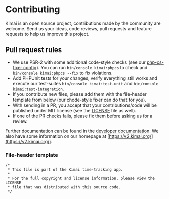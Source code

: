 # Contributing

Kimai is an open source project, contributions made by the community are welcome. 
Send us your ideas, code reviews, pull requests and feature requests to help us improve this project.

## Pull request rules

- We use PSR-2 with some additional code-style checks (see our [php-cs-fixer config](.php_cs.dist)). You can run `bin/console kimai:phpcs` to check and `bin/console kimai:phpcs --fix` to fix violations.
- Add PHPUnit tests for your changes, verify everything still works and execute our test-suites `bin/console kimai:test-unit` and `bin/console kimai:test-integration`.
- If you contribute new files, please add them with the file-header template from below (our chode-style fixer can do that for you).
- With sending in a PR, you accept that your contributions/code will be published under MIT license (see the [LICENSE](LICENSE) file as well).
- If one of the PR checks fails, please fix them before asking us for a review.

Further documentation can be found in the [developer documentation](var/docs/developers.md).
We also have some information on our homepage at [https://v2.kimai.org/](https://v2.kimai.org/).

### File-header template 
```
/*
 * This file is part of the Kimai time-tracking app.
 *
 * For the full copyright and license information, please view the LICENSE
 * file that was distributed with this source code.
 */
```

